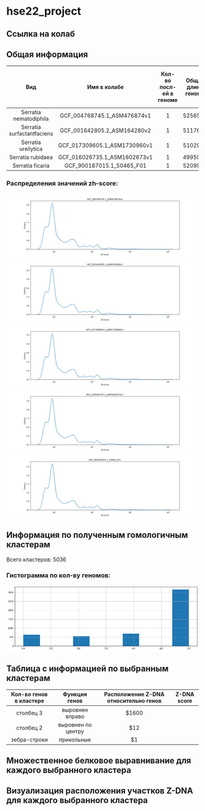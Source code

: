 # hse22_project

## Ссылка на колаб

## Общая информация

| Вид | Имя в колабе | Кол-во посл-ей в геноме | Общая длина генома | Кол-во аннотированных генов | Покрытие генома генами | Кол-во участков с zh-score > 500 | Общая длина участков с zh-score > 500 |
|:------------------:|:------------------:|:------------------:|:-:|:------------------:|:------------------:|:------------------:|:------------------:|
| Serratia nematodiphila | GCF_004768745.1_ASM476874v1 | 1 | 5256558     | 4987 | 88.73% |58531 | 615873 |
| Serratia surfactantfaciens | GCF_001642805.2_ASM164280v2 | 1 | 5117644 | 4882 | 88.87% | 56276 | 591392 |
| Serratia ureilytica | GCF_017309605.1_ASM1730960v1 | 1 | 5102941       | 4826 | 88.86% | 58197 | 612227 |
| Serratia rubidaea | GCF_016026735.1_ASM1602673v1 | 1 | 4995010         | 4701 | 88.12% | 53100 | 557416 |
| Serratia ficaria | GCF_900187015.1_50465_F01 | 1 | 5209973             | 4875 | 88.69% |54549 | 570729 |

### Распределения значений zh-score:

![alt text](images/GCF_004768745.1_ASM476874v1_zhscore.png)
![alt text](images/GCF_001642805.2_ASM164280v2_zhscore.png)
![alt text](images/GCF_017309605.1_ASM1730960v1_zhscore.png)
![alt text](images/GCF_016026735.1_ASM1602673v1_zhscore.png)
![alt text](images/GCF_900187015.1_50465_F01_zhscore.png)

## Информация по полученным гомологичным кластерам

Всего кластеров: 5036

### Гистограмма по кол-ву геномов:

![alt text](images/species_distribution.png)

## Таблица с информацией по выбранным кластерам

| Кол-во генов в кластере | Функция генов      | Расположение Z-DNA относительно генов | Z-DNA score |
|:----------------------: |:------------------:| :-----------------------------------: | :---------: |
| столбец 3     | выровнен вправо    | $1600 | | |
| столбец 2     | выровнен по центру |   $12 | | |
| зебра-строки  | прикольные         |    $1 | | |

## Множественное белковое выравнивание для каждого выбранного кластера

## Визуализация расположения участков Z-DNA для каждого выбранного кластера
